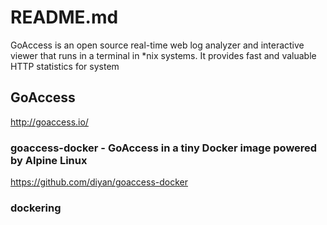 README.md
=========

GoAccess is an open source real-time web log analyzer and interactive viewer that runs in a terminal in *nix systems. 
It provides fast and valuable HTTP statistics for system 

## GoAccess
http://goaccess.io/

### goaccess-docker - GoAccess in a tiny Docker image powered by Alpine Linux
https://github.com/diyan/goaccess-docker

### dockering
